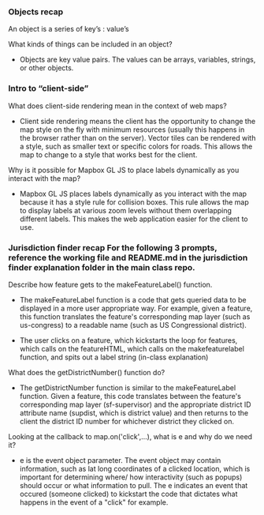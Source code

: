 ### Objects recap

An object is a series of key’s : value’s
  
What kinds of things can be included in an object?
 * Objects are key value pairs. The values can be arrays, variables, strings, or other objects. 

### Intro to “client-side”

What does client-side rendering mean in the context of web maps?
  * Client side rendering means the client has the opportunity to change the map style on the fly with minimum resources (usually this happens in the browser rather than on the server). Vector tiles can be rendered with a style, such as smaller text or specific colors for roads. This allows the map to change to a style that works best for the client. 

Why is it possible for Mapbox GL JS to place labels dynamically as you interact with the map?
  * Mapbox GL JS places labels dynamically as you interact with the map because it has a style rule for collision boxes. This rule allows the map to display labels at various zoom levels without them overlapping different labels. This makes the web application easier for the client to use. 

### Jurisdiction finder recap For the following 3 prompts, reference the working file and README.md in the jurisdiction finder explanation folder in the main class repo.

Describe how feature gets to the makeFeatureLabel() function.
  * The makeFeatureLabel function is a code that gets queried data to be displayed in a more user appropriate way. For example, given a feature, this function translates the feature's corresponding map layer (such as us-congress) to a readable name (such as US Congressional district). 
  
  * The user clicks on a feature, which kickstarts the loop for features, which calls on the featureHTML, which calls on the makefeaturelabel function, and spits out a label string (in-class explanation)

What does the getDistrictNumber() function do?
  * The getDistrictNumber function is similar to the makeFeatureLabel function. Given a feature, this code translates between the feature's corresponding map layer (sf-supervisor) and the appropriate district ID attribute name (supdist, which is district value) and then returns to the client the district ID number for whichever district they clicked on. 

Looking at the callback to map.on('click',...), what is e and why do we need it?
  * e is the event object parameter. The event object may contain information, such as lat long coordinates of a clicked location, which is important for determining where/ how interactivity (such as popups) should occur or what information to pull. The e indicates an event that occured (someone clicked) to kickstart the code that dictates what happens in the event of a "click" for example. 
